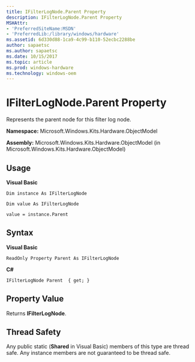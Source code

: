 ```yaml
---
title: IFilterLogNode.Parent Property
description: IFilterLogNode.Parent Property
MSHAttr:
- 'PreferredSiteName:MSDN'
- 'PreferredLib:/library/windows/hardware'
ms.assetid: 6d330d88-1ca9-4c99-b110-52ecbc2288be
author: sapaetsc
ms.author: sapaetsc
ms.date: 10/15/2017
ms.topic: article
ms.prod: windows-hardware
ms.technology: windows-oem
---
```


# IFilterLogNode.Parent Property


Represents the parent node for this filter log node.

**Namespace:** Microsoft.Windows.Kits.Hardware.ObjectModel

**Assembly:** Microsoft.Windows.Kits.Hardware.ObjectModel (in Microsoft.Windows.Kits.Hardware.ObjectModel)

## <span id="Usage"></span><span id="usage"></span><span id="USAGE"></span>Usage


**Visual Basic**

`Dim instance As IFilterLogNode`

`Dim value As IFilterLogNode`

`value = instance.Parent`

## <span id="Syntax"></span><span id="syntax"></span><span id="SYNTAX"></span>Syntax


**Visual Basic**

`ReadOnly Property Parent As IFilterLogNode`

**C#**

`IFilterLogNode Parent  { get; }`

## <span id="Property_Value"></span><span id="property_value"></span><span id="PROPERTY_VALUE"></span>Property Value


Returns **IFilterLogNode**.

## <span id="Thread_Safety"></span><span id="thread_safety"></span><span id="THREAD_SAFETY"></span>Thread Safety


Any public static (**Shared** in Visual Basic) members of this type are thread safe. Any instance members are not guaranteed to be thread safe.

 

 






